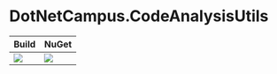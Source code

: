 # DotNetCampus.CodeAnalysisUtils

| Build | NuGet |
|--|--|
|![](https://github.com/dotnet-campus/DotNetCampus.CodeAnalysisUtils/workflows/.NET%20Core/badge.svg)|[![](https://img.shields.io/nuget/v/DotNetCampus.CodeAnalysisUtils.svg)](https://www.nuget.org/packages/DotNetCampus.CodeAnalysisUtils)|
